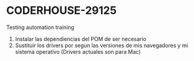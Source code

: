 # CODERHOUSE-29125
Testing automation training

1) Instalar las dependiencias del POM de ser necesario
2) Sustituir los drivers por segun las versiones de mis navegadores y mi sistema operativo (Drivers actuales son para Mac)
